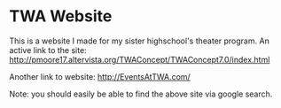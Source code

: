# TWA Website

This is a website I made for my sister highschool's theater program. An active link to the site: http://pmoore17.altervista.org/TWAConcept/TWAConcept7.0/index.html

Another link to website: http://EventsAtTWA.com/

Note: you should easily be able to find the above site via google search.
